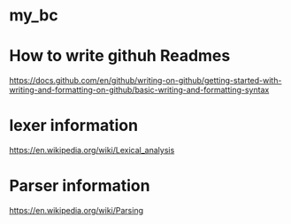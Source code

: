 # my_bc

# How to write githuh Readmes
https://docs.github.com/en/github/writing-on-github/getting-started-with-writing-and-formatting-on-github/basic-writing-and-formatting-syntax

# lexer information
https://en.wikipedia.org/wiki/Lexical_analysis

# Parser information
https://en.wikipedia.org/wiki/Parsing